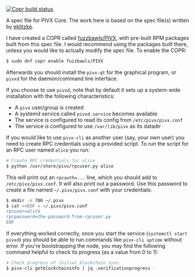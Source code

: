 [![Copr build status](https://copr.fedorainfracloud.org/coprs/fuzzbawls/PIVX/package/pivx/status_image/last_build.png)](https://copr.fedorainfracloud.org/coprs/fuzzbawls/PIVX/package/pivx/)

A spec file for PIVX Core. The work here is based on the spec file(s) written by
[eklitzke](https://github.com/eklitzke/bitcoin-rpm).

I have created a COPR called
[fuzzbawls/PIVX](https://copr.fedorainfracloud.org/coprs/fuzzbawls/pivx/),
with pre-built RPM packages built from this spec file. I would recommend using
the packages built there, unless you would like to actually modify the spec
file. To enable the COPR:

```bash
$ sudo dnf copr enable fuzzbawls/PIVX
```

Afterwards you should install the `pivx-qt` for the graphical program, or
`pivxd` for the daemon/command line interface.

If you choose to use `pivxd`, note that by default it sets up a system-wide
installation with the following characteristics:

 * A `pivx` user/group is created
 * A systemd service called `pivxd.service` becomes available
 * The service is configured to read its config from `/etc/pivx/pivx.conf`
 * The service is configured to use `/var/lib/pivx` as its datadir

If you would like to use `pivx-cli` as another user (say, your own user) you
need to create RPC credentials using a provided script. To run the script for an
RPC user named `alice` you run:

```bash
# Create RPC credentials for alice
$ python /usr/share/pivx/rpcuser.py alice
```

This will print out an `rpcauth=...` line, which you should add to
`/etc/pivx/pivx.conf`. It will also print out a password. Use this
password to create a file named `~/.pivx/pivx.conf` with your credentials:

```bash
$ mkdir -m 700 ~/.pivx
$ cat <<EOF > ~/.pivx/pivx.conf
rpcuser=alice
rpcpassword=the-password-from-rpcuser.py
EOF
```

If everything worked correctly, once you start the service (`systemctl start
pivxd`) you should be able to run commands like `pivx-cli uptime` without
error. If you're bootstrapping the node, you may find the following command
helpful to check its progress (as a value from 0 to 1):

```bash
# Check progress of initial blockchain sync.
$ pivx-cli getblockchaininfo | jq .verificationprogress -
```
